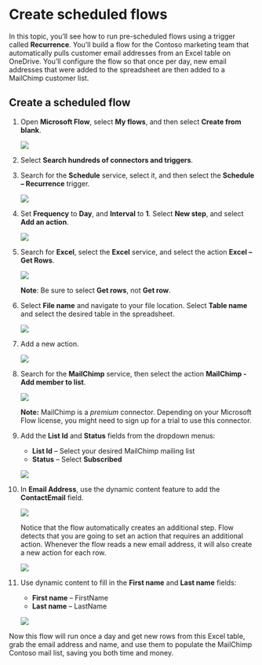 <properties
   pageTitle="Create scheduled flows | Microsoft Flow"
   description="Learn how to create flows that run on a schedule."
   services=""
   suite="flow"
   documentationCenter="na"
   authors="msftman"
   manager="anneta"
   editor=""
   tags=""
   featuredVideoId="hh4nmS_M8Co"
   courseDuration="9m"/>

<tags
   ms.service="flow"
   ms.devlang="na"
   ms.topic="get-started-article"
   ms.tgt_pltfrm="na"
   ms.workload="na"
   ms.date="08/16/2017"
   ms.author="deonhe"/>

# Create scheduled flows 

In this topic, you’ll see how to run pre-scheduled flows using a trigger called **Recurrence**.  You’ll build a flow for the Contoso marketing team that automatically pulls customer email addresses from an Excel table on OneDrive. You’ll configure the flow so that once per day, new email addresses that were added to the spreadsheet are then added to a MailChimp customer list. 

## Create a scheduled flow
1. Open **Microsoft Flow**, select **My flows**, and then select **Create from blank**. 

    ![](./media/learning-recurrence/flow-create-blank.png)

1. Select **Search hundreds of connectors and triggers**.

1. Search for the **Schedule** service, select it, and then select the **Schedule – Recurrence** trigger.

    ![](./media/learning-recurrence/flow-recurrence-trigger.png)


1. Set **Frequency** to **Day**, and **Interval** to **1**. Select **New step**, and select **Add an action**. 

    ![](./media/learning-recurrence/frequency-interval.png)

1. Search for **Excel**, select the **Excel** service, and select the action **Excel – Get Rows**. 

    ![](./media/learning-recurrence/excel-get-rows.png)

    **Note**: Be sure to select **Get rows**, not **Get row**. 

1. Select **File name** and navigate to your file location. Select **Table name** and select the desired table in the spreadsheet. 

    ![](./media/learning-recurrence/excel-get-file.png)

1. Add a new action. 

    ![](./media/learning-recurrence/new-step.png)

1. Search for the **MailChimp** service, then select the action **MailChimp - Add member to list**.

    ![](./media/learning-recurrence/select-mailchimp.png)

    **Note:** MailChimp is a *premium* connector. Depending on your Microsoft Flow license, you might need to sign up for a trial to use this connector.

1. Add the **List Id** and **Status** fields from the dropdown menus:
    
    - **List Id** – Select your desired MailChimp mailing list
    - **Status** – Select **Subscribed** 

    ![](./media/learning-recurrence/mailchimp-id-status.png)


1. In **Email Address**, use the dynamic content feature to add the **ContactEmail** field. 

    ![](./media/learning-recurrence/mailchimp-address.png)

    Notice that the flow automatically creates an additional step. Flow detects that you are going to set an action that requires an additional action. Whenever the flow reads a new email address, it will also create a new action for each row. 

    ![](./media/learning-recurrence/mailchimp-for-each.png)

1. Use dynamic content to fill in the **First name** and **Last name** fields:
    
    - **First name** – FirstName
    - **Last name** – LastName

    ![](./media/learning-recurrence/mailchimp-names.png)

Now this flow will run once a day and get new rows from this Excel table, grab the email address and name, and use them to populate the MailChimp Contoso mail list, saving you both time and money. 
